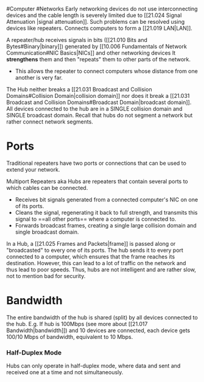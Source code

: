 #Computer #Networks 
Early networking devices do not use interconnecting devices and the cable length is severely limited due to [[21.024 Signal Attenuation |signal attenuation]]. 
Such problems can be resolved using devices like repeaters.
Connects computers to form a [[21.019 LAN|LAN]].

A repeater/hub receives signals in bits ([[21.010 Bits and Bytes#Binary|binary]]) generated by [[10.006 Fundamentals of Network Communication#NIC Basics|NICs]] and other networking devices
It **strengthens** them and then "repeats" them to other parts of the network.
- This allows the repeater to connect computers whose distance from one another is very far.

The Hub neither breaks a [[21.031 Broadcast and Collision Domains#Collision Domain|collision domain]] nor does it break a [[21.031 Broadcast and Collision Domains#Broadcast Domain|broadcast domain]]. 
All devices connected to the hub are in a SINGLE collision domain and SINGLE broadcast domain.
Recall that hubs do not segment a network but rather connect network segments.
# Ports

Traditional repeaters have two ports or connections that can be used to extend your network.

Multiport Repeaters aka Hubs are repeaters that contain several ports to which cables can be connected.
- Receives bit signals generated from a connected computer's NIC on one of its ports.
- Cleans the signal, regenerating it back to full strength, and transmits this signal to ==all other ports== where a computer is connected to.
- Forwards broadcast frames, creating a single large collision domain and single broadcast domain.

In a Hub, a [[21.025 Frames and Packets|frame]] is passed along or "broadcasted" to every one of its ports.
The hub sends it to every port connected to a computer, which ensures that the frame reaches its destination.
However, this can lead to a lot of traffic on the network and thus lead to poor speeds.
Thus, hubs are not intelligent and are rather slow, not to mention bad for security.

# Bandwidth
The entire bandwidth of the hub is shared (split) by all devices connected to the hub.
E.g. If hub is 100Mbps (see more about [[21.017 Bandwidth|bandwidth]]) and 10 devices are connected, each device gets 100/10 Mbps of bandwidth, equivalent to 10 Mbps.

### Half-Duplex Mode
Hubs can only operate in half-duplex mode, where data and sent and received one at a time and not simultaneously.